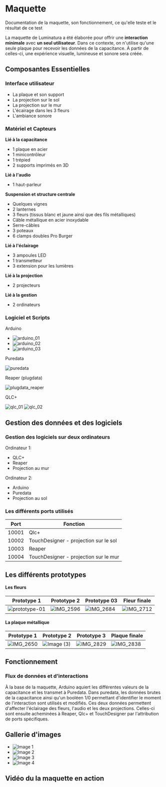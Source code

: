 # Maquette
Documentation de la maquette, son fonctionnement, ce qu'elle teste et le résultat de ce test

La maquette de Luminatura a été élaborée pour offrir une **interaction minimale** avec **un seul utilisateur**. Dans ce contexte, on n'utilise qu'une seule plaque pour recevoir les données de la capacitance. À partir de celles-ci, une expérience visuelle, lumineuse et sonore sera créée.

## Composantes Essentielles
### Interface utilisateur
* La plaque et son support
* La projection sur le sol
* La projection sur le mur
* L'écairage dans les 3 fleurs
* L'ambiance sonore

### Matériel et Capteurs
**Lié à la capacitance**
* 1 plaque en acier
* 1 minicontrôleur
* 1 trépied
* 2 supports imprimés en 3D
  
**Lié à l'audio**
* 1 haut-parleur

**Suspension et structure centrale**
* Quelques vignes
* 2 lanternes
* 3 fleurs (tissus blanc et jaune ainsi que des fils métalliques)
* Câble métallique en acier inoxydable
* Serre-câbles
* 3 poteaux
* 6 clamps doubles Pro Burger

**Lié à l'éclairage**
* 3 ampoules LED
* 1 transmetteur
* 3 extension pour les lumières

**Lié à la projection**
* 2 projecteurs

**Lié à la gestion**
* 2 ordinateurs

### Logiciel et Scripts
Arduino

* ![arduino_01](https://github.com/user-attachments/assets/fb2f3160-0e9a-4bfe-85da-dd7367858de0)
* ![arduino_02](https://github.com/user-attachments/assets/98586416-2346-40d8-b4fd-1fb0981f1fac)
* ![arduino_03](https://github.com/user-attachments/assets/436a39ad-e6e8-449e-bdde-35cd340b6578)

Puredata

![puredata](https://github.com/user-attachments/assets/15a58055-21bb-4a53-b98e-bf5a1802eb9a)

Reaper (plugdata)

![plugdata_reaper](https://github.com/user-attachments/assets/498680ee-5013-4df6-a187-a7362f703eae)

QLC+

![qlc_01](https://github.com/user-attachments/assets/2be22549-0f59-4cdb-bc2c-105e41b70f57)
![qlc_02](https://github.com/user-attachments/assets/0fb66d4a-3963-44c1-86db-1024aa5deee8)

## Gestion des données et des logiciels

### Gestion des logiciels sur deux ordinateurs
Ordinateur 1:
* QLC+
* Reaper
* Projection au mur

Ordinateur 2:
* Arduino
* Puredata
* Projection au sol

### Les différents ports utilisés
| Port  |  Fonction |
|---|---|
| 10001  | Qlc+  |
| 10002  | TouchDesigner - projection sur le sol  |
| 10003  | Reaper  |
| 10004  | TouchDesigner - projection sur le mur  |

## Les différents prototypes

#### Les fleurs
| Prototype 1  |  Prototype 2 | Prototype 03  | Fleur finale |
|---|---|---|---|
| ![prototype-01](https://github.com/user-attachments/assets/747c9423-8ccd-490e-b17e-11212664e013)  | ![IMG_2596](https://github.com/user-attachments/assets/52870faf-2a4a-47f2-b50a-ef6d72d4afe2)  |  ![IMG_2684](https://github.com/user-attachments/assets/19c9f100-eebc-4046-94e3-1ea79bf9bea3)  |   ![IMG_2712](https://github.com/user-attachments/assets/138edf2f-8060-4c23-8c96-91cf7e2427ce) |

#### La plaque métallique
| Prototype 1  |  Prototype 2 | Prototype 3  |   Plaque finale   |
|---|---|---|---|
| ![IMG_2650](https://github.com/user-attachments/assets/a8e3cfb5-b7d5-4784-a9e2-f3bf43485bbe)  | ![Image (3)](https://github.com/user-attachments/assets/5a681163-cc7e-4ab2-845d-6b757697a32a)  |  ![IMG_2829](https://github.com/user-attachments/assets/a6e8fe81-631c-4c1a-8f09-09745df01d09)  | ![IMG_2838](https://github.com/user-attachments/assets/01d67a14-95b7-462a-8dd1-4e5ccd30baf9) |

## Fonctionnement
### Flux de données et d’interactions
À la base de la maquette, Arduino aquiert les différentes valeurs de la capacitance et les transmet à Puredata. Dans puredata, les données brutes de la capacitance ainsi qu'un booléen 1/0 permettant d'identifier le moment de l'interaction sont utilisés et modifiés. Ces deux données permettent d'affecter l'éclairage des fleurs, l'audio et les deux projections. Celles-ci sont ensuite acheminées à Reaper, Qlc+ et TouchDesigner par l'attribution de ports spécifiques.

## Gallerie d'images

* ![Image 1](https://placehold.co/400x400?text=1+image)
* ![Image 2](https://placehold.co/400x400?text=2+image)
* ![Image 3](https://placehold.co/400x400?text=3+image)
* ![Image 4](https://placehold.co/400x400?text=4+image)

## Vidéo du la maquette en action
